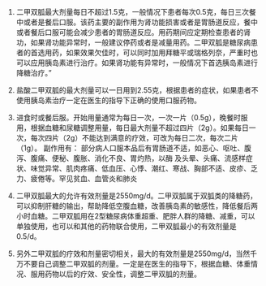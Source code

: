 
1. 二甲双胍最大剂量每日不超过1.5克，一般情况下患者每次0.5克，每日三次餐中或者是餐后口服。该药主要的副作用为肾功能损害或者是胃肠道反应，餐中或者餐后口服可能会减少患者的胃肠道反应。用药期间应定期检查患者的肾功，如果肾功能异常时，一般建议停药或者是减量用药。二甲双胍是糖尿病患者的首选用药，如果效果欠佳时，可以同时加用拜糖平或瑞格列奈，严重时也可以应用胰岛素进行治疗。如果肾功能有异常时，一般情况下首选胰岛素进行降糖治疗。”

2. 盐酸二甲双胍的最大剂量可以一日用到2.55克，根据患者的症状，如果患者不使用胰岛素治疗一定在医生的指导下正确的使用口服药物。

3. 进食时或餐后服。开始用量通常为每日一次，一次一片（0.5g），晚餐时服用，根据血糖和尿糖调整用量，每日最大剂量不超过四片（2g）。如果每日一次，每次四片（2g）不能达到满意的疗效，可改为每日二次，每次二片（1g）。
      副作用有：
      部分病人口服本品后有胃肠道不适，如恶心、呕吐、腹泻、腹痛、便秘、腹胀、消化不良、胃灼热，以酶
      及头晕、头痛、流感样症状、味觉异常、肌肉疼痛、低血压、心悸、潮红、寒战、胸部不适、皮疹、乏力、疲倦等。罕见贫血、血管炎和肺炎
      
      
4. 二甲双胍最大的允许有效剂量是2550mg\/d。二甲双胍属于双胍类的降糖药，可以抑制肝糖的输出，帮助降低空腹血糖，改善胰岛素的敏感性，降低餐后两小时血糖。二甲双胍用在2型糖尿病体重超重、肥胖人群的降糖、减重，可以单独使用，也可以和其他的药物联合使用，二甲双胍最小的有效剂量是0.5\/d。

5. 另外二甲双胍的疗效和剂量密切相关，最大的有效剂量是2550mg\/d，当然千万不要自己调整二甲双胍的剂量。一定是在医生的指导下，根据血糖、体重情况、服用药物以后的疗效、安全性，调整二甲双胍的剂量。
